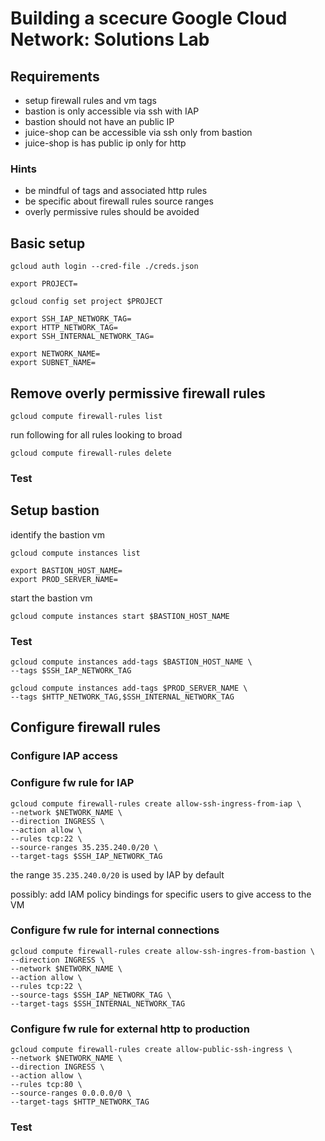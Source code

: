 # Building a scecure Google Cloud Network: Solutions Lab

## Requirements

* setup firewall rules and vm tags
* bastion is only accessible via ssh with IAP
* bastion should not have an public IP
* juice-shop can be accessible via ssh only from bastion
* juice-shop is has public ip only for http

### Hints

* be mindful of tags and associated http rules
* be specific about firewall rules source ranges
* overly permissive rules should be avoided

## Basic setup

```shell
gcloud auth login --cred-file ./creds.json

export PROJECT=

gcloud config set project $PROJECT

export SSH_IAP_NETWORK_TAG=
export HTTP_NETWORK_TAG=
export SSH_INTERNAL_NETWORK_TAG=

export NETWORK_NAME=
export SUBNET_NAME=

```

## Remove overly permissive firewall rules

```shell
gcloud compute firewall-rules list

```

run following for all rules looking to broad

```shell
gcloud compute firewall-rules delete

```

### Test

## Setup bastion

identify the bastion vm

```shell
gcloud compute instances list 

```

```shell
export BASTION_HOST_NAME=
export PROD_SERVER_NAME=
```

start the bastion vm

```shell
gcloud compute instances start $BASTION_HOST_NAME

```

### Test

```shell
gcloud compute instances add-tags $BASTION_HOST_NAME \
--tags $SSH_IAP_NETWORK_TAG 
```

```shell
gcloud compute instances add-tags $PROD_SERVER_NAME \
--tags $HTTP_NETWORK_TAG,$SSH_INTERNAL_NETWORK_TAG
```

## Configure firewall rules

### Configure IAP access

### Configure fw rule for IAP

```shell
gcloud compute firewall-rules create allow-ssh-ingress-from-iap \
--network $NETWORK_NAME \
--direction INGRESS \
--action allow \
--rules tcp:22 \
--source-ranges 35.235.240.0/20 \
--target-tags $SSH_IAP_NETWORK_TAG

```

the range `35.235.240.0/20` is used by IAP by default

possibly: add IAM policy bindings for specific users to give access to the VM

### Configure fw rule for internal connections

```shell
gcloud compute firewall-rules create allow-ssh-ingres-from-bastion \
--direction INGRESS \
--network $NETWORK_NAME \
--action allow \
--rules tcp:22 \
--source-tags $SSH_IAP_NETWORK_TAG \
--target-tags $SSH_INTERNAL_NETWORK_TAG

```

### Configure fw rule for external http to production

```shell
gcloud compute firewall-rules create allow-public-ssh-ingress \
--network $NETWORK_NAME \
--direction INGRESS \
--action allow \
--rules tcp:80 \
--source-ranges 0.0.0.0/0 \
--target-tags $HTTP_NETWORK_TAG

```

### Test
